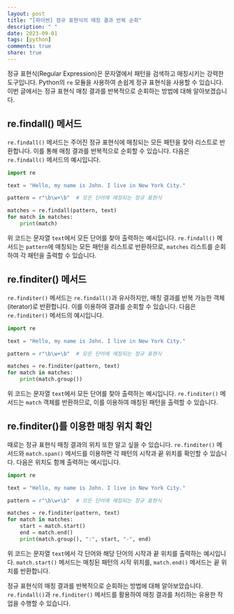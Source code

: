 ```yaml
---
layout: post
title: "[파이썬] 정규 표현식의 매칭 결과 반복 순회"
description: " "
date: 2023-09-01
tags: [python]
comments: true
share: true
---
```


정규 표현식(Regular Expression)은 문자열에서 패턴을 검색하고 매칭시키는 강력한 도구입니다. Python의 `re` 모듈을 사용하여 손쉽게 정규 표현식을 사용할 수 있습니다. 이번 글에서는 정규 표현식 매칭 결과를 반복적으로 순회하는 방법에 대해 알아보겠습니다.

## re.findall() 메서드
`re.findall()` 메서드는 주어진 정규 표현식에 매칭되는 모든 패턴을 찾아 리스트로 반환합니다. 이를 통해 매칭 결과를 반복적으로 순회할 수 있습니다. 다음은 `re.findall()` 메서드의 예시입니다.

```python
import re

text = "Hello, my name is John. I live in New York City."

pattern = r"\b\w+\b"  # 모든 단어에 매칭되는 정규 표현식

matches = re.findall(pattern, text)
for match in matches:
    print(match)
```

위 코드는 문자열 `text`에서 모든 단어를 찾아 출력하는 예시입니다. `re.findall()` 메서드는 `pattern`에 매칭되는 모든 패턴을 리스트로 반환하므로, `matches` 리스트를 순회하여 각 패턴을 출력할 수 있습니다.

## re.finditer() 메서드
`re.finditer()` 메서드는 `re.findall()`과 유사하지만, 매칭 결과를 반복 가능한 객체(iterator)로 반환합니다. 이를 이용하여 결과를 순회할 수 있습니다. 다음은 `re.finditer()` 메서드의 예시입니다.

```python
import re

text = "Hello, my name is John. I live in New York City."

pattern = r"\b\w+\b"  # 모든 단어에 매칭되는 정규 표현식

matches = re.finditer(pattern, text)
for match in matches:
    print(match.group())
```

위 코드는 문자열 `text`에서 모든 단어를 찾아 출력하는 예시입니다. `re.finditer()` 메서드는 `match` 객체를 반환하므로, 이를 이용하여 매칭된 패턴을 출력할 수 있습니다.

## re.finditer()를 이용한 매칭 위치 확인
때로는 정규 표현식 매칭 결과의 위치 또한 알고 싶을 수 있습니다. `re.finditer()` 메서드와 `match.span()` 메서드를 이용하면 각 패턴의 시작과 끝 위치를 확인할 수 있습니다. 다음은 위치도 함께 출력하는 예시입니다.

```python
import re

text = "Hello, my name is John. I live in New York City."

pattern = r"\b\w+\b"  # 모든 단어에 매칭되는 정규 표현식

matches = re.finditer(pattern, text)
for match in matches:
    start = match.start()
    end = match.end()
    print(match.group(), ":", start, "-", end)
```

위 코드는 문자열 `text`에서 각 단어와 해당 단어의 시작과 끝 위치를 출력하는 예시입니다. `match.start()` 메서드는 매칭된 패턴의 시작 위치를, `match.end()` 메서드는 끝 위치를 반환합니다.

정규 표현식의 매칭 결과를 반복적으로 순회하는 방법에 대해 알아보았습니다. `re.findall()`과 `re.finditer()` 메서드를 활용하여 매칭 결과를 처리하는 유용한 작업을 수행할 수 있습니다.